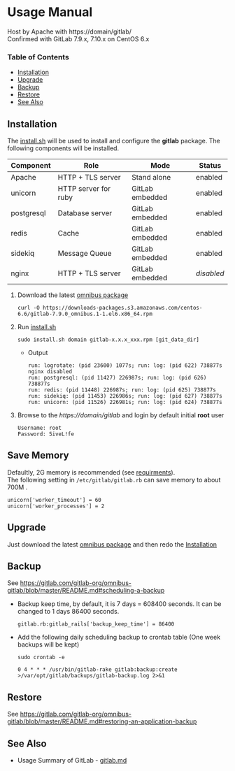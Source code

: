 # Usage Manual
Host by Apache with https://domain/gitlab/  
Confirmed with GitLab 7.9.x, 7.10.x on CentOS 6.x

### Table of Contents
* [Installation](#installation)
* [Upgrade](#upgrade)
* [Backup](#backup)
* [Restore](#restore)
* [See Also](#see-also)

## Installation

The [install.sh](scripts/install.sh) will be used to install and configure the **gitlab** package. The following components will be installed.

| Component | Role | Mode | Status |
|--------------|-----------------------|-------------------|-----------|
| Apache       | HTTP + TLS server     | Stand alone       | enabled   |
| unicorn      | HTTP server for ruby  | GitLab embedded   | enabled   |
| postgresql   | Database server       | GitLab embedded   | enabled   |
| redis        | Cache                 | GitLab embedded   | enabled   |
| sidekiq      | Message Queue         | GitLab embedded   | enabled   |
| nginx        | HTTP + TLS server     | GitLab embedded   | *disabled* |

1. Download the latest [omnibus package][archives]

    ```
    curl -O https://downloads-packages.s3.amazonaws.com/centos-6.6/gitlab-7.9.0_omnibus.1-1.el6.x86_64.rpm
    ```

1. Run [install.sh](scripts/install.sh)

    ```
    sudo install.sh domain gitlab-x.x.x_xxx.rpm [git_data_dir]
    ```
    * Output
    
        ```
        run: logrotate: (pid 23600) 1077s; run: log: (pid 622) 738877s
        nginx disabled
        run: postgresql: (pid 11427) 226987s; run: log: (pid 626) 738877s
        run: redis: (pid 11448) 226987s; run: log: (pid 625) 738877s
        run: sidekiq: (pid 11453) 226986s; run: log: (pid 627) 738877s
        run: unicorn: (pid 11526) 226981s; run: log: (pid 624) 738877s
        ```

1. Browse to the *https://domain/gitlab* and login by default initial **root** user

    ```
    Username: root
    Password: 5iveL!fe
    ```

## Save Memory

Defaultly, 2G memory is recommended (see [requirments](http://doc.gitlab.com/ce/install/requirements.html#memory)).  
The following setting in `/etc/gitlab/gitlab.rb` can save memory to about 700M .

    unicorn['worker_timeout'] = 60
    unicorn['worker_processes'] = 2

## Upgrade

Just download the latest [omnibus package][archives] and then redo the [Installation](#Installation)

## Backup
See https://gitlab.com/gitlab-org/omnibus-gitlab/blob/master/README.md#scheduling-a-backup

* Backup keep time, by default, it is 7 days = 608400 seconds. It can be changed to 1 days 86400 seconds.

    ```
    gitlab.rb:gitlab_rails['backup_keep_time'] = 86400
    ```

* Add the following daily scheduling backup to crontab table (One week backups will be kept)

    ```
    sudo crontab -e
    ```
    ```
    0 4 * * * /usr/bin/gitlab-rake gitlab:backup:create >/var/opt/gitlab/backups/gitlab-backup.log 2>&1
    ```

## Restore
See https://gitlab.com/gitlab-org/omnibus-gitlab/blob/master/README.md#restoring-an-application-backup

## See Also

* Usage Summary of GitLab - [gitlab.md](./doc/gitlab.md)

[archives]: https://about.gitlab.com/downloads/archives/
